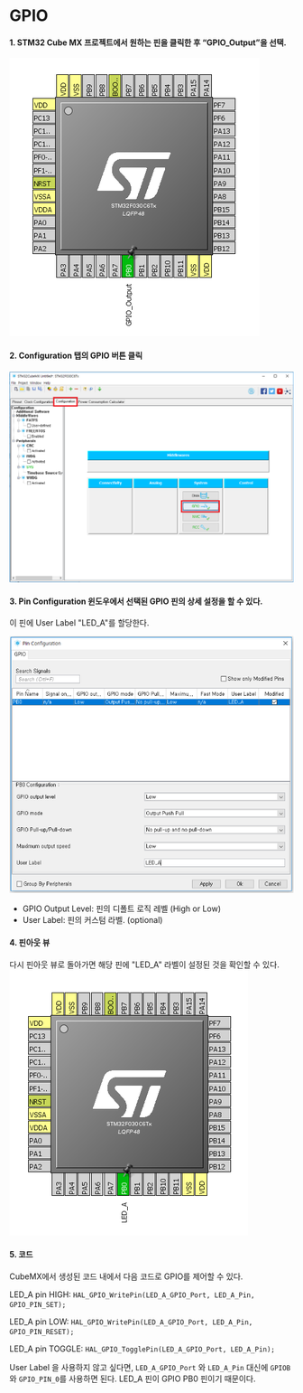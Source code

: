 # GPIO

#### 1. STM32 Cube MX 프로젝트에서 원하는 핀을 클릭한 후 “GPIO_Output”을 선택.

![](images/gpio-010.PNG)


#### 2. Configuration 탭의 GPIO 버튼 클릭

![](images/gpio-020.PNG)


#### 3. Pin Configuration 윈도우에서 선택된 GPIO 핀의 상세 설정을 할 수 있다.
이 핀에 User Label "LED_A"를 할당한다.

![](images/gpio-030.PNG)
* GPIO Output Level: 핀의 디폴트 로직 레벨 (High or Low)
* User Label: 핀의 커스텀 라벨. (optional)


#### 4. 핀아웃 뷰
다시 핀아웃 뷰로 돌아가면 해당 핀에 "LED_A" 라벨이 설정된 것을 확인할 수 있다.
![](images/gpio-040.PNG)


#### 5. 코드
CubeMX에서 생성된 코드 내에서 다음 코드로 GPIO를 제어할 수 있다.

LED_A pin HIGH: `HAL_GPIO_WritePin(LED_A_GPIO_Port, LED_A_Pin, GPIO_PIN_SET);`

LED_A pin LOW: `HAL_GPIO_WritePin(LED_A_GPIO_Port, LED_A_Pin, GPIO_PIN_RESET);`

LED_A pin TOGGLE: `HAL_GPIO_TogglePin(LED_A_GPIO_Port, LED_A_Pin);`

User Label 을 사용하지 않고 싶다면, `LED_A_GPIO_Port` 와 `LED_A_Pin` 대신에 
`GPIOB`와 `GPIO_PIN_0`를 사용하면 된다. LED_A 핀이 GPIO PB0 핀이기 때문이다.

